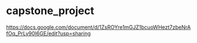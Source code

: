 # capstone_project

https://docs.google.com/document/d/1ZsROYre1mGJZ1bcuoWHezt7zbeNrAfOq_PrLy90I6GE/edit?usp=sharing
